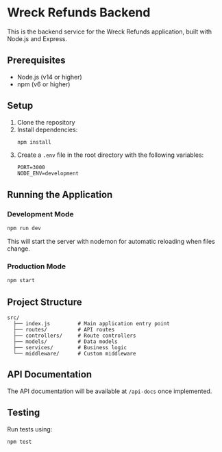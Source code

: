 # Wreck Refunds Backend

This is the backend service for the Wreck Refunds application, built with Node.js and Express.

## Prerequisites

- Node.js (v14 or higher)
- npm (v6 or higher)

## Setup

1. Clone the repository
2. Install dependencies:
   ```bash
   npm install
   ```
3. Create a `.env` file in the root directory with the following variables:
   ```
   PORT=3000
   NODE_ENV=development
   ```

## Running the Application

### Development Mode
```bash
npm run dev
```
This will start the server with nodemon for automatic reloading when files change.

### Production Mode
```bash
npm start
```

## Project Structure

```
src/
  ├── index.js         # Main application entry point
  ├── routes/          # API routes
  ├── controllers/     # Route controllers
  ├── models/          # Data models
  ├── services/        # Business logic
  └── middleware/      # Custom middleware
```

## API Documentation

The API documentation will be available at `/api-docs` once implemented.

## Testing

Run tests using:
```bash
npm test
``` 